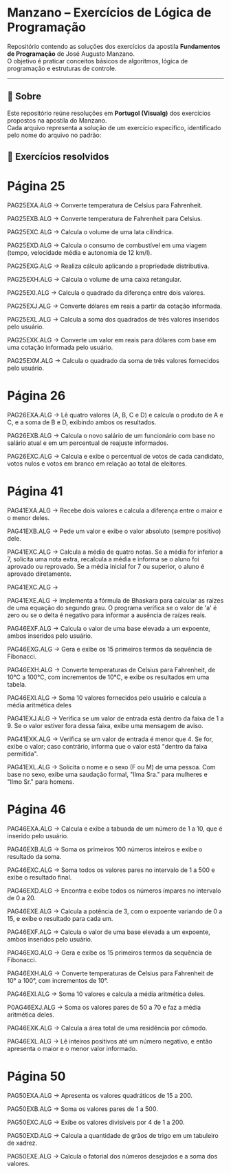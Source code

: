 # Manzano – Exercícios de Lógica de Programação

Repositório contendo as soluções dos exercícios da apostila **Fundamentos de Programação** de José Augusto Manzano.  
O objetivo é praticar conceitos básicos de algoritmos, lógica de programação e estruturas de controle.

---

## 📖 Sobre

Este repositório reúne resoluções em **Portugol (Visualg)** dos exercícios propostos na apostila do Manzano.  
Cada arquivo representa a solução de um exercício específico, identificado pelo nome do arquivo no padrão:

## 📂 Exercícios resolvidos

# Página 25

PAG25EXA.ALG → Converte temperatura de Celsius para Fahrenheit.

PAG25EXB.ALG → Converte temperatura de Fahrenheit para Celsius.

PAG25EXC.ALG → Calcula o volume de uma lata cilíndrica.

PAG25EXD.ALG → Calcula o consumo de combustível em uma viagem (tempo, velocidade média e autonomia de 12 km/l).

PAG25EXG.ALG → Realiza cálculo aplicando a propriedade distributiva.

PAG25EXH.ALG → Calcula o volume de uma caixa retangular.

PAG25EXI.ALG → Calcula o quadrado da diferença entre dois valores.

PAG25EXJ.ALG → Converte dólares em reais a partir da cotação informada.

PAG25EXL.ALG → Calcula a soma dos quadrados de três valores inseridos pelo usuário.

PAG25EXK.ALG → Converte um valor em reais para dólares com base em uma cotação informada pelo usuário.

PAG25EXM.ALG → Calcula o quadrado da soma de três valores fornecidos pelo usuário.

# Página 26

PAG26EXA.ALG → Lê quatro valores (A, B, C e D) e calcula o produto de A e C, e a soma de B e D, exibindo ambos os resultados.

PAG26EXB.ALG → Calcula o novo salário de um funcionário com base no salário atual e em um percentual de reajuste informados.

PAG26EXC.ALG → Calcula e exibe o percentual de votos de cada candidato, votos nulos e votos em branco em relação ao total de eleitores.

# Página 41

PAG41EXA.ALG → Recebe dois valores e calcula a diferença entre o maior e o menor deles.

PAG41EXB.ALG → Pede um valor e exibe o valor absoluto (sempre positivo) dele.

PAG41EXC.ALG → Calcula a média de quatro notas. Se a média for inferior a 7, solicita uma nota extra, recalcula a média e informa se o aluno foi aprovado ou reprovado. Se a média inicial for 7 ou superior, o aluno é aprovado diretamente.

PAG41EXC.ALG → 

PAG41EXE.ALG → Implementa a fórmula de Bhaskara para calcular as raízes de uma equação do segundo grau. O programa verifica se o valor de 'a' é zero ou se o delta é negativo para informar a ausência de raízes reais.

PAG46EXF.ALG → Calcula o valor de uma base elevada a um expoente, ambos inseridos pelo usuário.

PAG46EXG.ALG → Gera e exibe os 15 primeiros termos da sequência de Fibonacci.

PAG46EXH.ALG → Converte temperaturas de Celsius para Fahrenheit, de 10°C a 100°C, com incrementos de 10°C, e exibe os resultados em uma tabela.

PAG46EXI.ALG → Soma 10 valores fornecidos pelo usuário e calcula a média aritmética deles

PAG41EXJ.ALG → Verifica se um valor de entrada está dentro da faixa de 1 a 9. Se o valor estiver fora dessa faixa, exibe uma mensagem de aviso.

PAG41EXK.ALG → Verifica se um valor de entrada é menor que 4. Se for, exibe o valor; caso contrário, informa que o valor está "dentro da faixa permitida".

PAG41EXL.ALG → Solicita o nome e o sexo (F ou M) de uma pessoa. Com base no sexo, exibe uma saudação formal, "Ilma Sra." para mulheres e "Ilmo Sr." para homens.


# Página 46

PAG46EXA.ALG → Calcula e exibe a tabuada de um número de 1 a 10, que é inserido pelo usuário.

PAG46EXB.ALG → Soma os primeiros 100 números inteiros e exibe o resultado da soma.

PAG46EXC.ALG → Soma todos os valores pares no intervalo de 1 a 500 e exibe o resultado final.

PAG46EXD.ALG → Encontra e exibe todos os números ímpares no intervalo de 0 a 20.

PAG46EXE.ALG → Calcula a potência de 3, com o expoente variando de 0 a 15, e exibe o resultado para cada um.

PAG46EXF.ALG → Calcula o valor de uma base elevada a um expoente, ambos inseridos pelo usuário.

PAG46EXG.ALG → Gera e exibe os 15 primeiros termos da sequência de Fibonacci.

PAG46EXH.ALG → Converte temperaturas de Celsius para Fahrenheit de 10° a 100°, com incrementos de 10°.

PAG46EXI.ALG → Soma 10 valores e calcula a média aritmética deles.

P0AG46EXJ.ALG → Soma os valores pares de 50 a 70 e faz a média aritmética deles.

PAG46EXK.ALG → Calcula a área total de uma residência por cômodo.

PAG46EXL.ALG → Lê inteiros positivos até um número negativo, e então apresenta o maior e o menor valor informado.


# Página 50

PAG50EXA.ALG → Apresenta os valores quadráticos de 15 a 200.

PAG50EXB.ALG → Soma os valores pares de 1 a 500.

PAG50EXC.ALG → Exibe os valores divisíveis por 4 de 1 a 200.

PAG50EXD.ALG → Calcula a quantidade de grãos de trigo em um tabuleiro de xadrez.

PAG50EXE.ALG → Calcula o fatorial dos números desejados e a soma dos valores.

